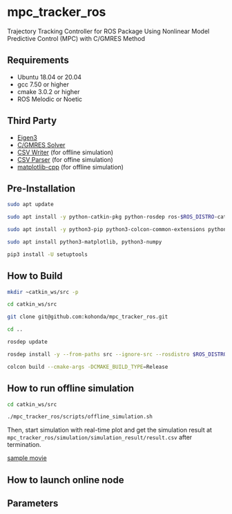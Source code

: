 # mpc_tracker_ros
Trajectory Tracking Controller for ROS Package Using Nonlinear Model Predictive Control (MPC) with C/GMRES Method

## Requirements
- Ubuntu 18.04 or 20.04
- gcc 7.50 or higher
- cmake 3.0.2 or higher
- ROS Melodic or Noetic

## Third Party
- [Eigen3](https://eigen.tuxfamily.org/index.php?title=Main_Page)
- [C/GMRES Solver](https://github.com/mayataka/autogenu-jupyter)
- [CSV Writer](https://github.com/al-eax/CSVWriter) (for offline simulation)
- [CSV Parser](https://github.com/d99kris/rapidcsv) (for offine simulation)
- [matplotlib-cpp](https://github.com/lava/matplotlib-cpp) (for offline simulation)

## Pre-Installation

```bash
sudo apt update

sudo apt install -y python-catkin-pkg python-rosdep ros-$ROS_DISTRO-catkin

sudo apt install -y python3-pip python3-colcon-common-extensions python3-setuptools python3-vcstool

sudo apt install python3-matplotlib, python3-numpy

pip3 install -U setuptools
```

## How to Build

```bash
mkdir ~catkin_ws/src -p

cd catkin_ws/src

git clone git@github.com:kohonda/mpc_tracker_ros.git

cd ..

rosdep update

rosdep install -y --from-paths src --ignore-src --rosdistro $ROS_DISTRO

colcon build --cmake-args -DCMAKE_BUILD_TYPE=Release 
```

## How to run offline simulation

```bash
cd catkin_ws/src

./mpc_tracker_ros/scripts/offline_simulation.sh
```

Then, start simulation with real-time plot and get the simulation result at `mpc_tracker_ros/simulation/simulation_result/result.csv` after termination.

[sample movie](movie/sinwave05.gif)

## How to launch online node

## Parameters


